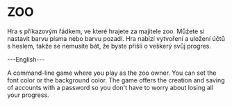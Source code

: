 # ZOO
Hra s příkazovým řádkem, ve které hrajete za majitele zoo. Můžete si nastavit barvu písma nebo barvu pozadí. Hra nabízí vytvoření a uložení účtů s heslem, takže se nemusíte bát, že byste přišli o veškerý svůj progres.

---English---

A command-line game where you play as the zoo owner. You can set the font color or the background color. The game offers the creation and saving of accounts with a password so you don't have to worry about losing all your progress.
